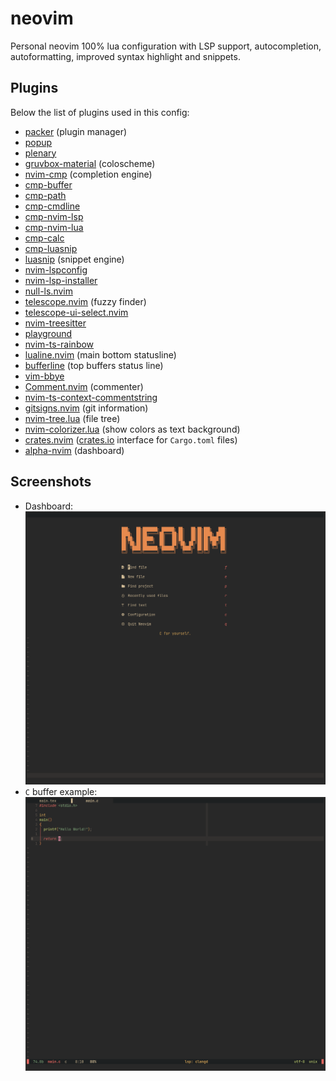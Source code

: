 # neovim
Personal neovim 100% lua configuration with LSP support, autocompletion,
autoformatting, improved syntax highlight and snippets.

## Plugins
Below the list of plugins used in this config:
- [packer](https://github.com/wbthomason/packer.nvim) (plugin manager)
- [popup](https://github.com/nvim-lua/popup.nvim)
- [plenary](https://github.com/nvim-lua/plenary.nvim)
- [gruvbox-material](https://github.com/sainnhe/gruvbox-material) (coloscheme)
- [nvim-cmp](https://github.com/hrsh7th/nvim-cmp) (completion engine)
- [cmp-buffer](https://github.com/hrsh7th/cmp-buffer)
- [cmp-path](https://github.com/hrsh7th/cmp-path)
- [cmp-cmdline](https://github.com/hrsh7th/cmp-cmdline)
- [cmp-nvim-lsp](https://github.com/hrsh7th/cmp-nvim-lsp)
- [cmp-nvim-lua](https://github.com/hrsh7th/cmp-nvim-lua)
- [cmp-calc](https://github.com/hrsh7th/cmp-calc)
- [cmp-luasnip](https://github.com/saadparwaiz1/cmp_luasnip)
- [luasnip](https://github.com/L3MON4D3/LuaSnip) (snippet engine)
- [nvim-lspconfig](https://github.com/neovim/nvim-lspconfig)
- [nvim-lsp-installer](https://github.com/williamboman/nvim-lsp-installer)
- [null-ls.nvim](https://github.com/jose-elias-alvarez/null-ls.nvim)
- [telescope.nvim](https://github.com/nvim-telescope/telescope.nvim) (fuzzy finder)
- [telescope-ui-select.nvim](https://github.com/nvim-telescope/telescope-ui-select.nvim)
- [nvim-treesitter](https://github.com/nvim-treesitter/nvim-treesitter)
- [playground](https://github.com/nvim-treesitter/playground)
- [nvim-ts-rainbow](https://github.com/p00f/nvim-ts-rainbow)
- [lualine.nvim](https://github.com/nvim-lualine/lualine.nvim) (main bottom statusline)
- [bufferline](https://github.com/akinsho/bufferline.nvim) (top buffers status line)
- [vim-bbye](https://github.com/moll/vim-bbye)
- [Comment.nvim](https://github.com/numToStr/Comment.nvim) (commenter)
- [nvim-ts-context-commentstring](https://github.com/JoosepAlviste/nvim-ts-context-commentstring)
- [gitsigns.nvim](https://github.com/lewis6991/gitsigns.nvim) (git information)
- [nvim-tree.lua](https://github.com/kyazdani42/nvim-tree.lua) (file tree)
- [nvim-colorizer.lua](https://github.com/norcalli/nvim-colorizer.lua) (show colors as text background)
- [crates.nvim](https://github.com/Saecki/crates.nvim) ([crates.io](https://crates.io) interface for `Cargo.toml` files)
- [alpha-nvim](https://github.com/goolord/alpha-nvim) (dashboard)

## Screenshots
- Dashboard:
![dashboard](assets/dashboard.png)
- `C` buffer example:
![c_program](assets/c_program.png)
